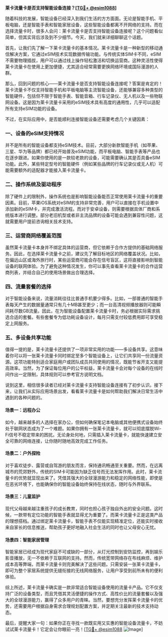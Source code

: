 **莱卡流量卡是否支持智能设备连接？[[TG💪+ @esim1088](https://t.me/s/esim1088)]**

随着科技的发展，智能设备已经深入到我们生活的方方面面。无论是智能手机、平板电脑，还是智能手表和智能家居设备，这些智能设备都离不开网络的支持。而在选择流量卡时，很多人会问：莱卡流量卡是否支持智能设备连接呢？这个问题看似简单，但其实背后涉及到不少细节。今天，我们就来详细聊聊这个话题。

首先，让我们先了解一下莱卡流量卡的基本情况。莱卡流量卡是一种新型的移动通信解决方案，它通过eSIM技术实现数据传输功能。与传统实体SIM卡不同，eSIM不需要物理插拔，用户可以通过线上操作轻松激活和切换运营商。这种灵活性使得莱卡流量卡在使用上更加便捷，尤其适合经常需要更换网络环境或国际漫游的人群。

那么，回到问题的核心——莱卡流量卡是否支持智能设备连接呢？答案是肯定的！莱卡流量卡不仅支持智能手机和平板电脑等主流智能设备，还能够兼容多种类型的智能硬件，包括但不限于智能手表、智能音箱、行车记录仪、无人机以及一些物联网设备。这是因为莱卡流量卡采用的eSIM技术具有高度的通用性，几乎可以适配所有支持eSIM功能的设备。

不过，在实际应用中，是否能顺利连接智能设备还需要考虑几个关键因素：

### 一、设备的eSIM支持情况

并不是所有的智能设备都支持eSIM技术。目前，大部分新款智能手机（如苹果、三星、华为等品牌）都已经开始普及eSIM功能，而平板电脑、智能手表等产品也在逐步跟进。如果你使用的是一款较老款的设备，可能需要确认其是否具备eSIM功能。此外，某些特定型号的智能硬件（例如某些品牌的行车记录仪或无人机）可能需要额外的适配器才能接入莱卡流量卡。

### 二、操作系统及驱动程序

除了硬件上的限制外，操作系统也是影响智能设备能否正常使用莱卡流量卡的重要因素。目前，苹果iOS系统对eSIM的支持非常完善，用户可以直接在手机设置中添加新的eSIM卡，并完成激活流程。而对于安卓设备，则需要根据具体厂商和系统版本进行调整。部分老旧机型或者非主流品牌的设备可能会遇到兼容性问题，这就需要用户提前咨询相关技术支持。

### 三、运营商网络覆盖范围

虽然莱卡流量卡本身并不绑定具体的运营商，但它依赖于合作方提供的基础网络服务。因此，在选择莱卡流量卡之前，建议先了解目标地区的网络覆盖状况。比如，在偏远山区或海外旅行时，某些运营商可能会存在信号盲区，这将直接影响到智能设备的联网体验。为了避免这种情况发生，你可以事先查看莱卡流量卡的合作运营商列表，并结合自己的使用场景做出合理选择。

### 四、流量套餐的选择

对于智能设备来说，流量消耗往往比普通手机要少得多。比如，一部普通的智能手表每天产生的数据量通常只有几十MB甚至更少；而一台高清视频播放器则可能瞬间耗尽数GB流量。因此，在为智能设备配置莱卡流量卡时，务必根据实际需求挑选合适的套餐。有些套餐专为低功耗设备设计，每月只需支付较低费用即可享受稳定上网服务。

### 五、多设备共享功能

值得一提的是，莱卡流量卡还提供了一项非常实用的功能——多设备共享。这意味着你可以将一张莱卡流量卡同时绑定至多个智能设备上，让它们共享同一份流量资源。这项功能特别适合家庭用户或团队成员共同使用的情况，既能节省开支又能提高效率。当然，为了保证每位用户的公平权益，莱卡流量卡会对每个设备的在线时间作出一定限制，具体规则可以参考官方说明文档。

说到这里，相信很多读者已经对莱卡流量卡支持智能设备连接有了初步认识。接下来，让我们从实际应用场景出发，看看莱卡流量卡是如何帮助我们解决日常生活中遇到的各种问题的。

#### 场景一：远程办公

如今，越来越多的人选择在家办公，但如何确保笔记本电脑或其他便携式设备始终处于联网状态成为了一个难题。如果你拥有一张莱卡流量卡，就可以彻底摆脱Wi-Fi信号不稳定带来的困扰。无论身处何地，只需插入莱卡流量卡，就能快速建立安全可靠的网络连接，让你随时随地高效完成工作任务。

#### 场景二：户外探险

对于喜欢徒步、露营或自驾游的朋友而言，保持通讯畅通至关重要。然而，在远离城市的荒郊野外，传统的SIM卡可能因为缺乏信号而无法发挥作用。此时，莱卡流量卡的优势就显现出来了。凭借其强大的全球漫游能力和稳定的网络性能，即使是在恶劣环境下，也能确保你的智能设备始终保持在线状态，随时与外界联系。

#### 场景三：儿童监护

现代父母越来越注重孩子的成长教育，同时也担心孩子独自外出的安全问题。这时候，一款带有定位功能的智能手表就显得尤为重要了。而莱卡流量卡正是这类产品的理想搭档。通过绑定莱卡流量卡，智能手表不仅能实现精准定位，还能实时接收来自家长的信息推送，帮助孩子更好地融入社会生活的同时也让父母安心无忧。

#### 场景四：智能家居管理

智能家居已经成为现代家庭不可或缺的一部分，从灯光控制到安防监控，再到娱乐影音播放，无一不依赖于互联网的支持。然而，传统宽带网络存在布线麻烦、维护成本高等弊端，而莱卡流量卡则完美解决了这些问题。只需安装一张莱卡流量卡，即可为整个家居系统提供无缝衔接的无线网络服务，让用户享受到前所未有的便利体验。

综上所述，莱卡流量卡确实是一款非常适合智能设备使用的流量卡产品。它不仅支持广泛的设备类型，而且凭借其灵活便捷的操作方式、高性价比的流量套餐以及强大的全球漫游能力，赢得了众多用户的青睐。当然，要想充分发挥莱卡流量卡的优势，还需要用户根据自身需求合理规划配置方案，并定期关注最新的技术支持动态。

最后，提醒大家一句：如果你正在寻找一款既实用又实惠的智能设备流量卡，不妨试试莱卡流量卡！它定会让你眼前一亮！[[TG💪+ @esim1088](https://t.me/s/esim1088) ![Image](https://i.postimg.cc/4NQfJmqS/Snipaste-2025-05-13-00-14-12.png)]